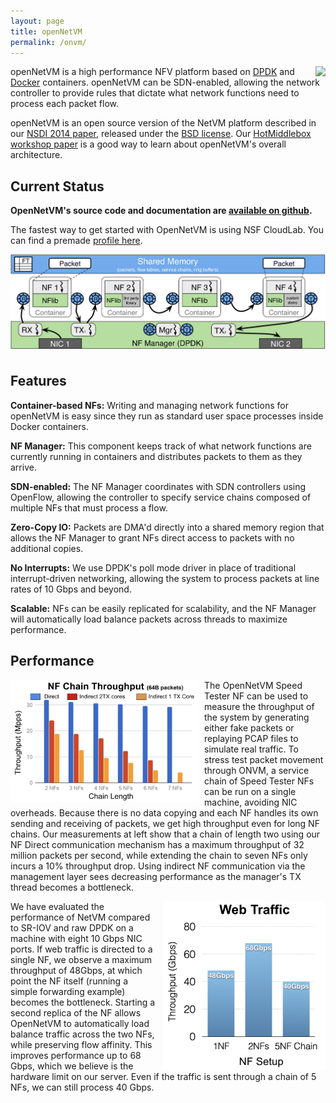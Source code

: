 ```yaml
---
layout: page
title: openNetVM
permalink: /onvm/
---
```


<img src="/res/onvm-logo.png" style="float:right; padding-left:15px;">

openNetVM is a high performance NFV platform based on [DPDK](http://dpdk.org) and [Docker](http://www.docker.com) containers.  openNetVM can be SDN-enabled, allowing the network controller to provide rules that dictate what network functions need to process each packet flow.

openNetVM is an open source version of the NetVM platform described in our [NSDI 2014 paper](http://faculty.cs.gwu.edu/~timwood/papers/14-NSDI-netvm.pdf), released under the [BSD license](https://github.com/sdnfv/openNetVM/blob/master/LICENSE). Our [HotMiddlebox workshop paper](http://faculty.cs.gwu.edu/~timwood/papers/16-HotMiddlebox-onvm.pdf) is a good way to learn about openNetVM's overall architecture.


## Current Status
**OpenNetVM's source code and documentation are [available on github](https://github.com/sdnfv/openNetVM).**

The fastest way to get started with OpenNetVM is using NSF CloudLab. You can find a premade [profile here](https://www.cloudlab.us/p/GWCloudLab/onvm-18.03). 

<img src="/res/netvm-arch.png" width="700px" style="padding-bottom:10px; margin-left: auto; margin-right: auto; display: block;">

## Features

**Container-based NFs:** Writing and managing network functions for openNetVM is easy since they run as standard user space processes inside Docker containers.

**NF Manager:** This component keeps track of what network functions are currently running in containers and distributes packets to them as they arrive.

**SDN-enabled:** The NF Manager coordinates with SDN controllers using OpenFlow, allowing the controller to specify service chains composed of multiple NFs that must process a flow.

**Zero-Copy IO:** Packets are DMA'd directly into a shared memory region that allows the NF Manager to grant NFs direct access to packets with no additional copies.

**No Interrupts:** We use DPDK's poll mode driver in place of traditional interrupt-driven networking, allowing the system to process packets at line rates of 10 Gbps and beyond.

**Scalable:** NFs can be easily replicated for scalability, and the NF Manager will automatically load balance packets across threads to maximize performance.

## Performance

<img src="/res/onvm-chain-perf.png" width="300px" height="196px" style="float:left; padding-right:10px">

The OpenNetVM Speed Tester NF can be used to measure the throughput of the system by generating either fake packets or replaying PCAP files to simulate real traffic. To stress test packet movement through ONVM, a service chain of Speed Tester NFs can be run on a single machine, avoiding NIC overheads. Because there is no data copying and each NF handles its own sending and receiving of packets, we get high throughput even for long NF chains. Our measurements at left show that a chain of length two using our NF Direct communication mechanism has a maximum throughput of 32 million packets per second, while extending the chain to seven NFs only incurs a 10% throughput drop. Using indirect NF communication via the management layer sees decreasing performance as the manager's TX thread becomes a bottleneck.

<img src="/res/onvm-web-traffic.png"  height="270px" style="float:right; padding-left:10px">

We have evaluated the performance of NetVM compared to SR-IOV and raw DPDK on a machine with eight 10 Gbps NIC ports. If web traffic is directed to a single NF, we observe a maximum throughput of 48Gbps, at which point the NF itself (running a simple forwarding example) becomes the bottleneck. Starting a second replica of the NF allows OpenNetVM to automatically load balance traffic across the two NFs, while preserving flow affinity. This improves performance up to 68 Gbps, which we believe is the hardware limit on our server.  Even if the traffic is sent through a chain of 5 NFs, we can still process 40 Gbps.

